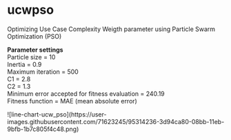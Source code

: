 # ucwpso
Optimizing Use Case Complexity Weigth parameter using Particle Swarm Optimization (PSO)

<b>Parameter settings</b><br>
Particle size = 10<br>
Inertia = 0.9<br>
Maximum iteration = 500<br>
C1 = 2.8<br>
C2 = 1.3<br>
Minimum error accepted for fitness evaluation = 240.19<br>
Fitness function = MAE (mean absolute error)<br>

<p>
![line-chart-ucw_pso](https://user-images.githubusercontent.com/71623245/95314236-3d94ca80-08bb-11eb-9bfb-1b7c805f4c48.png)

